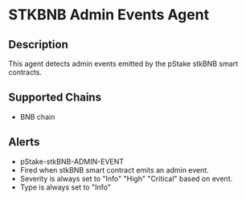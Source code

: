 # STKBNB Admin Events Agent

## Description

This agent detects admin events emitted by the pStake stkBNB smart contracts.

## Supported Chains

- BNB chain


## Alerts

-  pStake-stkBNB-ADMIN-EVENT
  - Fired when stkBNB smart contract emits an admin event.
  - Severity is always set to "Info" "High" "Critical" based on event.
  - Type is always set to "Info" 

